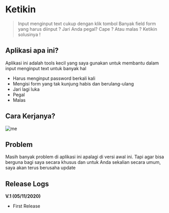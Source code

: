 # Ketikin
>Input menginput text cukup dengan klik tombol
Banyak field form yang harus diinput ? Jari Anda pegal? Cape ? Atau malas ? Ketikin solusinya !

## Aplikasi apa ini?
Aplikasi ini adalah tools kecil yang saya gunakan untuk membantu dalam input menginput text untuk banyak hal
- Harus menginput password berkali kali
- Mengisi form yang tak kunjung habis dan berulang-ulang
- Jari lagi luka
- Pegal
- Malas

## Cara Kerjanya?
![me](https://github.com/rendyreivaldy25/ketikin/gifketikin.gif)

## Problem
Masih banyak problem di aplikasi ini apalagi di versi awal ini. Tapi agar bisa berguna bagi saya secara khusus dan untuk Anda sekalian secara umum, saya akan terus berusaha update

## Release Logs 
**V.1 (05/11/2020)**
- First Release

